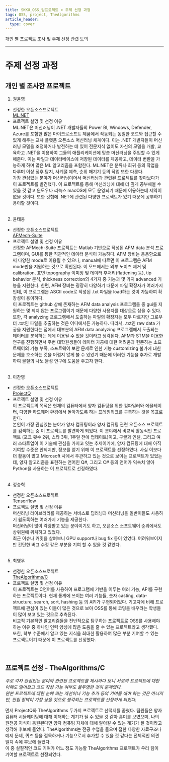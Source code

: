 ```yaml
---
title: SKKU_OSS_팀프로젝트 > 주제 선정 과정
tags: OSS, project, TheAlgorithms
article_header:
  type: cover
---
```


개인 별 프로젝트 조사 및 주제 선정 관련 토의

---
# 주제 선정 과정

## 개인 별 조사한 프로젝트
1. 권윤영
* 선정한 오픈소스프로젝트<br>
[ML.NET](https://github.com/dotnet/machinelearning)
* 프로젝트 설명 및 선정 이유<br>
ML.NET은 머신러닝이 .NET 개발자들의 Power BI, Windows, Defender, Azure를 포함한 많은 마이크로소프트 제품에서 작동되는 동일한 코드와 접근할 수 있게 해주는 교차 플랫폼 오픈소스 머신러닝 체계이다. 이는 .NET 개발자들이 머신러닝 모델을 조정하거나 발전하는 데 있어 전문지식 없이도 자신의 모델을 개발, 교육하고 .NET을 이용하여 그들의 애플리케이션에 맞춘 머신러닝을 주입할 수 있게 해준다. 이는 파일과 데이터베이스에 저장된 데이터를 제공하고, 데이터 변환을 가능하게 하며 많은 ML 알고리즘을 포함한다. ML.NET은 분류나 회귀 등의 작업을 다루며 이상 징후 탐지, 사계절 예측, 순위 매기기 등의 작업 또한 다룬다.<br>
가장 관심있는 분야가 머신러닝이어서 머신러닝과 관련된 프로젝트를 찾아보다가 이 프로젝트를 발견했다. 이 프로젝트를 통해 머신러닝에 대해 더 깊게 공부해볼 수 있을 것 같고 윈도우나 리눅스 macOS에 모두 운영되기 때문에 이용하는데 제약이 없을 것이다. 또한 깃헙에 .NET에 관련된 다양한 프로젝트가 있기 때문에 공부하기 용이할 것이다.<br><br>

2. 윤태웅
* 선정한 오픈소스프로젝트<br>
[AFMech-Suite](https://www.github.com/marsdeck/AFMech-Suite)
* 프로젝트 설명 및 선정 이유<br>
선정한 AFMech-Suite 프로젝트는 Matlab 기반으로 작성된 AFM data 분석 프로그램이며, GUI를 통한 직관적인 데이터 분석이 가능하다. AFM 장비는 응용함으로써 다양한 mode로 이용될 수 있으나, manual에 따르면 이 프로그램은 AFM mode만을 지원하는 것으로 확인된다. 이 모드에서는 외부 노이즈 제거 및 calibration, 표면 topography 이미징 및 데이터 후처리(flattening 등), tip behavior 분석, thickness correction의 4가지 중 기능과 몇 가지 advanced 기능을 지원한다. 한편, AFM 장비는 굉장히 다양하기 때문에 파일 확장자가 여러가지인데, 이 프로그램은 ASCII code로 작성된 .txt 파일을 load하는 것이 가능하여 확장성이 용이하다.<br>
이 프로젝트는 github 상에 존재하는 AFM data analysis 프로그램들 중 gui를 지원하는 몇 되지 않는 프로그램이기 때문에 다양한 사용자를 대상으로 삼을 수 있다. 또한, 각 analyzing 프로그램에서 도출하는 파일의 확장자는 모두 다르지만 그로부터 .txt인 파일을 추출하는 것은 어디에서든 가능하다. 따라서, .txt인 raw data 가공을 지원한다는 점에서 대부분의 AFM data analyzing 프로그램에서 도출되는 데이터를 분석하는 데에 이용될 수 있을 것이라고 생각된다. AFM과 STM을 이용한 연구를 진행하면서 주변 대학원생들이 데이터 가공에 대한 어려움과 현존하는 소프트웨어의 기능 부족, 소프트웨어 보안 문제로 인한 기능 customizing 불가에 대한 문제를 호소하는 것을 어렵지 않게 볼 수 있었기 때문에 이러한 기능을 추가로 개발하여 물질의 나노 물성 연구에 도움을 주고자 한다.<br><br>

3. 이찬영
* 선정한 오픈소스프로젝트<br>
[ProjectQ](https://www.github.com/ProjectQ-Framework/ProjectQ)
* 프로젝트 설명 및 선정 이유<br>
이 프로젝트의 목적은 현재의 컴퓨터에서 양자 컴퓨팅을 위한 컴파일러와 에뮬레이터, 다양한 하드웨어 환경에서 돌아가도록 하는 프레임워크를 구축하는 것을 목표로 한다.<br>
본인이 가장 관심있는 분야가 양자 컴퓨팅이라 양자 컴퓨팅 관련 오픈소스 프로젝트를 검색하는 중 이 프로젝트를 발견하게 되었다. 이 분야에서 비교적 활동적인 프로젝트 (포크 횟수 2위, 스타 3위, 1주일 전에 업데이트)이고, 구글과 인텔, 그리고 여러 스타트업이 이 기술에 관심을 가지고 잇는 추세이기에, 양자 컴퓨팅에 대해 아직 기여할 수준은 안되지만, 정보를 얻기 위해 이 프로젝트를 선정하였다. 사실 이보다 더 활동이 많고 Microsoft 사에서 주관하고 있는 것으로 보이는 프로젝트가 있었는데, 양자 알고리즘을 표현하는 언어인 Q#, 그리고 C# 등의 언어가 익숙치 않아 Python을 사용하는 이 프로젝트로 선정하였다.<br><br>

4. 정승혁
* 선정한 오픈소스프로젝트<br>
Tensorflow
* 프로젝트 설명 및 선정 이유<br>
머신러닝 라이브러리를 제공하는 서비스로 딥러닝과 머신러닝을 일반이들도 사용하기 쉽도록하는 여러가지 기능을 제공한다.<br>
머신러닝이 많이 각광받고 있는 분야이기도 하고, 오픈소스 소프트웨어 순위에서도 상위권에 위치하고 있었다.<br>
최근 이슈나 커밋을 살펴보니 GPU support나 bug fix 등이 있었다. 어려워보이지만 간단한 버그 수정 같은 부분을 기여 할 수 있을 것 같았다.<br><br>

5. 최영우
* 선정한 오픈소스프로젝트<br>
[TheAlgorithms/C](github.com/TheAlgorithms/C)
* 프로젝트 설명 및 선정 이유<br>
이 프로젝트는 C언어를 사용하여 프로그램에 기반을 이루는 여러 기능, API를 구현하는 프로젝트이다.  현재 통계에 쓰이는 여러 기능들, 숫자 casting, data-structure, search, sort, hashing 등 의 API가 구현되어있다.  기고자에 비해 프로젝트에 관심이 있는 이들이 많은 것으로 보아 OSS를 통해 코딩을 배우려는 학생들이 많이 보고 있는 것으로 추측된다.<br>
비교적 기본적인 알고리즘들을 전반적으로 탐구하는 프로젝트로 OSS를 사용해야 하는 이유 중 하나인 인력 양성에 많은 도움을 줄 수 있는 프로젝트라고 생각했다. 또한, 학부 수준에서 알고 있는 지식을 최대한 활용하여 많은 부분 기여할 수 있는 프로젝트이기 때문에 이 프로젝트를 선정했다.<br><br><br>


## 프로젝트 선정 - TheAlgorithms/C
_주로 각자 관심있는 분야와 관련된 프로젝트를 제시하다 보니 서로의 프로젝트에 대한 이해도 떨어졌고 코드 작성 가능 여부도 불투명한 것이 문제였다.<br>
원본 프로젝트에 대한 눈에 띄는 개선이나 기능 추가 등의 기여를 해야 하는 것은 아니지만, 진입 장벽이 가장 낮을 것으로 생각되는 프로젝트를 선정하게 되었다._<br>

먼저 ProjectQ와 TheAlgorithms 두가지 프로젝트로 선택지를 좁혔다. 팀원들은 양자 컴퓨터 시뮬레이팅에 대해 이해하는 계기가 될 수 있을 것 같아 흥미를 보였으며, 나의 원전공 지식이 동원된다면 양자 컴퓨팅 자체에 대해 알아갈 수 있는 계기가 될 것이라고 생각해 후보에 들었다. TheAlgorithms는 전공 수업을 들으며 접한 다양한 자료구조나 예제 문제, 퀴즈 등을 접목하거나 기능으로서 추가할 수 있을 것 같다는 전체적인 의견 일치 속에 후보에 들었다.<br>
이 중 실질적인 코드 기여가 어느 정도 가능할 TheAlgorithms 프로젝트가 우리 팀이 기여할 프로젝트로 선정되었다.

